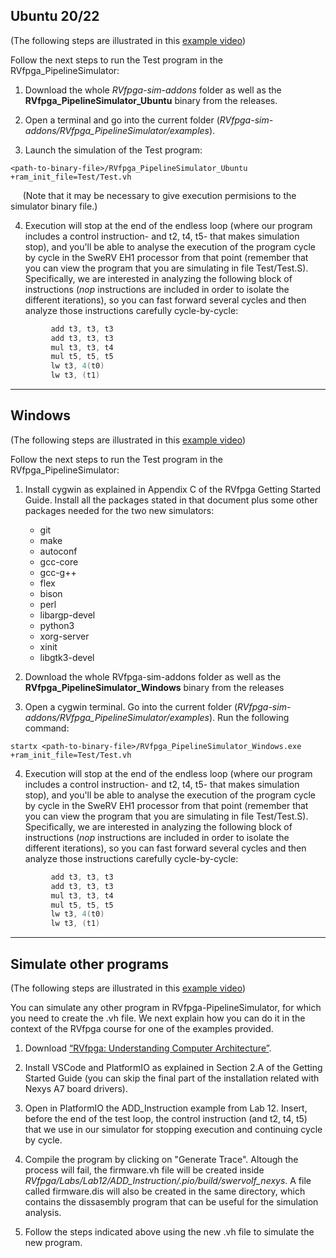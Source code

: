 ## **Ubuntu 20/22**

(The following steps are illustrated in this [example video](https://drive.google.com/file/d/1fX9cWZdV_GF7UTNUp-tYYD5TfJakeJai/view?usp=sharing))

Follow the next steps to run the Test program in the RVfpga_PipelineSimulator:

1. Download the whole *RVfpga-sim-addons* folder as well as the **RVfpga_PipelineSimulator_Ubuntu** binary from the releases.

2. Open a terminal and go into the current folder (*RVfpga-sim-addons/RVfpga_PipelineSimulator/examples*).

3. Launch the simulation of the Test program:
```
<path-to-binary-file>/RVfpga_PipelineSimulator_Ubuntu +ram_init_file=Test/Test.vh
```
&nbsp;&nbsp;&nbsp;&nbsp;&nbsp;(Note that it may be necessary to give execution permisions to the simulator binary file.)

4. Execution will stop at the end of the endless loop (where our program includes a control instruction- and t2, t4, t5- that makes simulation stop), and you'll be able to analyse the execution of the program cycle by cycle in the SweRV EH1 processor from that point (remember that you can view the program that you are simulating in file Test/Test.S). Specifically, we are interested in analyzing the following block of instructions (*nop* instructions are included in order to isolate the different iterations), so you can fast forward several cycles and then analyze those instructions carefully cycle-by-cycle:

```c
         add t3, t3, t3        
         add t3, t3, t3
         mul t3, t3, t4
         mul t5, t5, t5
         lw t3, 4(t0)
         lw t3, (t1)
```

___


## **Windows**

(The following steps are illustrated in this [example video](https://drive.google.com/file/d/1yGHDSitvdZiQzkdsvL0qKYCGUTGjoR33/view?usp=sharing))

Follow the next steps to run the Test program in the RVfpga_PipelineSimulator:

1. Install cygwin as explained in Appendix C of the RVfpga Getting Started Guide. Install all the packages stated in that document plus some other packages needed for the two new simulators:

    * git
    * make 
    * autoconf
    * gcc-core 
    * gcc-g++ 
    * flex
    * bison
    * perl
    * libargp-devel
    * python3
    * xorg-server
    * xinit
    * libgtk3-devel

2. Download the whole RVfpga-sim-addons folder as well as the **RVfpga_PipelineSimulator_Windows** binary from the releases

3. Open a cygwin terminal. Go into the current folder (*RVfpga-sim-addons/RVfpga_PipelineSimulator/examples*). Run the following command:

```
startx <path-to-binary-file>/RVfpga_PipelineSimulator_Windows.exe +ram_init_file=Test/Test.vh
```

4. Execution will stop at the end of the endless loop (where our program includes a control instruction- and t2, t4, t5- that makes simulation stop), and you'll be able to analyse the execution of the program cycle by cycle in the SweRV EH1 processor from that point (remember that you can view the program that you are simulating in file Test/Test.S). Specifically, we are interested in analyzing the following block of instructions (*nop* instructions are included in order to isolate the different iterations), so you can fast forward several cycles and then analyze those instructions carefully cycle-by-cycle:

```c
         add t3, t3, t3        
         add t3, t3, t3
         mul t3, t3, t4
         mul t5, t5, t5
         lw t3, 4(t0)
         lw t3, (t1)
```

___


## **Simulate other programs**

(The following steps are illustrated in this [example video](https://drive.google.com/file/d/1beJl3NIKAPqtg3ozgQWo37VdkAPXRUQc/view?usp=sharing))

You can simulate any other program in RVfpga-PipelineSimulator, for which you need to create the .vh file. We next explain how you can do it in the context of the RVfpga course for one of the examples provided.

1. Download [“RVfpga: Understanding Computer Architecture”](https://university.imgtec.com/rvfpga-download-page-en/).

2. Install VSCode and PlatformIO as explained in Section 2.A of the Getting Started Guide (you can skip the final part of the installation related with Nexys A7 board drivers).

3. Open in PlatformIO the ADD_Instruction example from Lab 12. Insert, before the end of the test loop, the control instruction (and t2, t4, t5) that we use in our simulator for stopping execution and continuing cycle by cycle.

4. Compile the program by clicking on "Generate Trace". Altough the process will fail, the firmware.vh file will be created inside *RVfpga/Labs/Lab12/ADD_Instruction/.pio/build/swervolf_nexys*. A file called firmware.dis will also be created in the same directory, which contains the dissasembly program that can be useful for the simulation analysis.

5. Follow the steps indicated above using the new .vh file to simulate the new program.
